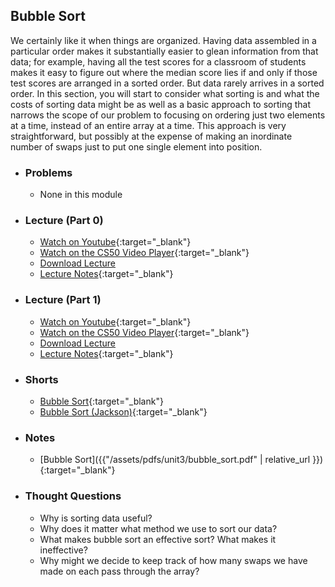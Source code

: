 ## Bubble Sort

We certainly like it when things are organized. Having data assembled in a particular order makes it substantially easier to glean information from that data; for example, having all the test scores for a classroom of students makes it easy to figure out where the median score lies if and only if those test scores are arranged in a sorted order. But data rarely arrives in a sorted order. In this section, you will start to consider what sorting is and what the costs of sorting data might be as well as a basic approach to sorting that narrows the scope of our problem to focusing on ordering just two elements at a time, instead of an entire array at a time. This approach is very straightforward, but possibly at the expense of making an inordinate number of swaps just to put one single element into position.

- ### Problems
  - None in this module
  
- ### Lecture (Part 0)
  - [Watch on Youtube](https://www.youtube.com/embed/U9o49qwa6hk?start=1966&end=2095){:target="_blank"}
  - [Watch on the CS50 Video Player](https://video.cs50.net/2017/fall/lectures/3?t=0h32m46s){:target="_blank"}
  - [Download Lecture](http://cdn.cs50.net/2017/fall/lectures/3/lecture3-720p.mp4?download)
  - [Lecture Notes](https://docs.cs50.net/2017/fall/notes/3/lecture3.html#sorting){:target="_blank"}

- ### Lecture (Part 1)
  - [Watch on Youtube](https://www.youtube.com/embed/U9o49qwa6hk?start=2293&end=2512){:target="_blank"}
  - [Watch on the CS50 Video Player](https://video.cs50.net/2017/fall/lectures/3?t=0h38m13s){:target="_blank"}
  - [Download Lecture](http://cdn.cs50.net/2017/fall/lectures/3/lecture3-720p.mp4?download)
  - [Lecture Notes](https://docs.cs50.net/2017/fall/notes/3/lecture3.html#sorting){:target="_blank"}

- ### Shorts
  - [Bubble Sort](https://www.youtube.com/embed/RT-hUXUWQ2I){:target="_blank"}
  - [Bubble Sort (Jackson)](https://www.youtube.com/embed/8Kp-8OGwphY){:target="_blank"}

- ### Notes
  - [Bubble Sort]({{"/assets/pdfs/unit3/bubble_sort.pdf" | relative_url }}){:target="_blank"}

- ### Thought Questions
  - Why is sorting data useful?
  - Why does it matter what method we use to sort our data?
  - What makes bubble sort an effective sort? What makes it ineffective?
  - Why might we decide to keep track of how many swaps we have made on each pass through the array?
